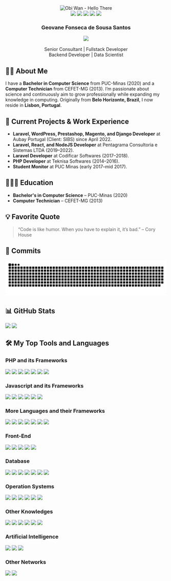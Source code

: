 <div align="center">
    <img src="https://media.giphy.com/media/hUEnpmgX9LyzZfK2xV/giphy.gif" alt="Obi Wan - Hello There" height="150" width="330" />
</div>
<div align="center">
    <a href = "mailto:geovanefss@gmail.com"><img src="https://img.shields.io/badge/Gmail-%23DB4437?style=flat&logo=gmail&logoColor=white" /></a>
    <a href="https://www.facebook.com/geovanefss"><img src="https://img.shields.io/badge/Facebook-%234267B2?style=flat&logo=facebook&logoColor=white" /></a>
    <a href="https://instagram.com/geovanefonsecass"><img src="https://img.shields.io/badge/Instagram-%23E4405F?style=flat&logo=instagram&logoColor=white" /></a>
    <a href="https://www.linkedin.com/in/geovane-fonseca-51406110b/"><img src="https://img.shields.io/badge/LinkedIn-%230077B5?style=flat&logo=linkedin&logoColor=white" /></a>
    <a href="https://x.com/GeovaneF55"><img src="https://img.shields.io/badge/Twitter-100000?style=flat&logo=x&logoColor=white" /></a>
</div>

<div align="center">
    <h3 align="center">Geovane Fonseca de Sousa Santos</h3>
    <a href="https://github.com/GeovaneF55"><img src="https://img.shields.io/badge/GeovaneF55-100000?style=flat&logo=github&logoColor=white" /></a>
    <p>Senior Consultant | Fullstack Developer <br/> Backend Developer | Data Scientist</p>
</div>

## 🧔🏻 About Me

I have a **Bachelor in Computer Science** from PUC-Minas (2020) and a **Computer Technician** from CEFET-MG (2013). I’m passionate about science and continuously aim to grow professionally while expanding my knowledge in computing. Originally from **Belo Horizonte, Brazil**, I now reside in **Lisbon, Portugal**.

## 🚀 Current Projects & Work Experience

- **Laravel, WordPress, Prestashop, Magento, and Django Developer** at Aubay Portugal (Client: SIBS) since April 2022.
- **Laravel, React, and NodeJS Developer** at Pentagrama Consultoria e Sistemas LTDA (2019–2022).
- **Laravel Developer** at Codificar Softwares (2017–2018).
- **PHP Developer** at Teknisa Softwares (2014–2016).
- **Student Monitor** at PUC Minas (early 2017–mid 2017).

## 👨🏻‍🎓 Education  
- **Bachelor's in Computer Science** – PUC-Minas (2020)
- **Computer Technician** – CEFET-MG (2013)

## 💡 Favorite Quote

> “Code is like humor. When you have to explain it, it’s bad.” – Cory House

## 🐍 Commits

<picture>
  <source media="(prefers-color-scheme: dark)" srcset="https://github.com/GeovaneF55/GeovaneF55/blob/output/github-snake-dark.svg" />
  <source media="(prefers-color-scheme: light)" srcset="https://github.com/GeovaneF55/GeovaneF55/blob/output/github-snake.svg" />
  <img alt="github-snake" src="https://github.com/GeovaneF55/GeovaneF55/blob/output/github-snake.svg" />
</picture>

## 📊 GitHub Stats

<div style="display: inline_block">
    <img height="170em" src="https://github-readme-stats.vercel.app/api?username=geovanef55&show_icons=true&hide=issues,contribs&count_private=true&theme=tokyonight" />
    <img height="170em" src="https://github-readme-stats.vercel.app/api/top-langs/?username=geovanef55&layout=compact&langs_count=8&theme=tokyonight&exclude_repo=pucminas,tcc_twitter&hide=jupyter%20notebook,gherkin,twig,smarty,scss" />
</div>
    
## 🛠 My Top Tools and Languages
<!-- https://shields.io/ -->
<!-- https://simpleicons.org/ -->
<!-- https://custom-icon-badges.demolab.com/ -->

### PHP and its Frameworks

<div style="display: inline_block">
    <img src="https://img.shields.io/badge/PHP-777BB4?style=flat&logo=php&logoColor=white" />
    <img src="https://img.shields.io/badge/Laravel-F55247?style=flat&logo=laravel&logoColor=white" />
    <img src="https://img.shields.io/badge/Symfony-000000?style=flat&logo=symfony&logoColor=white" />
    <img src="https://img.shields.io/badge/WordPress-21759B?style=flat&logo=wordpress&logoColor=white" />
    <img src="https://img.shields.io/badge/WooCommerce-96588A?style=flat&logo=woo&logoColor=white" />
    <img src="https://img.shields.io/badge/PrestaShop-231F20?style=flat&logo=prestashop&logoColor=white" />
    <img src="https://img.shields.io/badge/Magento-F46B33?style=flat&logo=magento&logoColor=white" />
</div>

### Javascript and its Frameworks

<div style="display: inline_block">
    <img src="https://img.shields.io/badge/JavaScript-%23F7DF1E?style=flat&logo=javascript&logoColor=black" />
    <img src="https://img.shields.io/badge/TypeScript-007ACC?style=flat&logo=typescript&logoColor=white" />
    <img src="https://img.shields.io/badge/jQuery-%230769AD?style=flat&logo=jquery&logoColor=white" />
    <img src="https://img.shields.io/badge/Vuejs-%2335495e.svg?style=flat&logo=vuedotjs&logoColor=white" />
    <img src="https://img.shields.io/badge/Node.js-%23339933?style=flat&logo=nodedotjs&logoColor=white" />
    <img src="https://img.shields.io/badge/React-%2361DAFB?style=flat&logo=react&logoColor=black" />
</div>

### More Languages and their Frameworks

<div style="display: inline_block">
    <img src="https://img.shields.io/badge/Python-%233776AB?style=flat&logo=python&logoColor=white" />
    <img src="https://img.shields.io/badge/Django-%23092E20?style=flat&logo=django&logoColor=white" />
    <img src="https://img.shields.io/badge/Java-%23ED8B00?style=flat&logo=openjdk&logoColor=white" />
    <img src="https://img.shields.io/badge/C++-%2300599C?style=flat&logo=cplusplus&logoColor=white" />
    <img src="https://img.shields.io/badge/Scratch-4D97FF?style=flat&logo=scratch&logoColor=white" />
    <img src="https://img.shields.io/badge/Swift-%23FA7343?style=flat&logo=swift&logoColor=white" />
    <img src="https://img.shields.io/badge/Go-00ADD8?style=flat&logo=go&logoColor=white" />
</div>

### Front-End

<div style="display: inline_block">
    <img src="https://img.shields.io/badge/HTML5-%23E34F26?style=flat&logo=html5&logoColor=white" />
    <img src="https://img.shields.io/badge/CSS3-%231572B6?style=flat&logo=css3&logoColor=white" />
    <img src="https://img.shields.io/badge/Bootstrap-%23563D7C?style=flat&logo=bootstrap&logoColor=white" />
    <img src="https://img.shields.io/badge/Tailwind%20CSS-%2306B6D4?style=flat&logo=tailwindcss&logoColor=white" />
    <img src="https://img.shields.io/badge/Sass-CC6699?style=flat&logo=sass&logoColor=white" />
</div>

### Database

<div style="display: inline_block">
    <img src="https://img.shields.io/badge/MySQL-%234479A1?style=flat&logo=mysql&logoColor=white" />
    <img src="https://img.shields.io/badge/MariaDB-003545?style=flat&logo=mariadb&logoColor=white" />
    <img src="https://img.shields.io/badge/Oracle-F80000?style=flat&logo=oracle&logoColor=white" />
    <img src="https://img.shields.io/badge/SQLite-003B57?style=flat&logo=sqlite&logoColor=white" />
    <img src="https://img.shields.io/badge/PostgreSQL-21759B?style=flat&logo=postgresql&logoColor=white" />
    <img src="https://img.shields.io/badge/MongoDB-%2347A248?style=flat&logo=mongodb&logoColor=white" />
    <img src="https://img.shields.io/badge/Firebase-FFCA28?style=flat&logo=firebase&logoColor=black" />
</div>

### Operation Systems

<div style="display: inline_block">
    <img src="https://img.shields.io/badge/Linux-%23FCC624?style=flat&logo=linux&logoColor=black" />
    <img src="https://img.shields.io/badge/Ubuntu-35495E?style=flat&logo=ubuntu&logoColor=white" />
    <img src="https://img.shields.io/badge/Mac%20OS-000000?style=flat&logo=apple&logoColor=white" />
    <img src="https://custom-icon-badges.demolab.com/badge/Windows-0078D6?logo=windows11&logoColor=white" />
    <img src="https://img.shields.io/badge/iOS-000000?style=flat&logo=apple&logoColor=white" />
    <img src="https://img.shields.io/badge/Android-3DDC84?style=flat&logo=android&logoColor=white" />
</div>

### Other Knowledges

<div style="display: inline_block">
    <img src="https://img.shields.io/badge/Docker-%232496ED?style=flat&logo=docker&logoColor=white" />
    <img src="https://custom-icon-badges.demolab.com/badge/Visual%20Studio%20Code-0078d7.svg?logo=vsc&logoColor=white" />
    <img src="https://img.shields.io/badge/Git-F05032?style=flat&logo=git&logoColor=white" />
    <img src="https://img.shields.io/badge/Markdown-000?style=flat&logo=markdown&logoColor=white" />
    <img src="https://img.shields.io/badge/Jupyter-%23F37626?style=flat&logo=jupyter&logoColor=white" />
    <img src="https://img.shields.io/badge/Arduino-%2300979D?style=flat&logo=arduino&logoColor=white" />
</div>

### Artificial Intelligence

<div style="display: inline_block">
    <img src="https://img.shields.io/badge/ChatGPT-74aa9c?style=flat&logo=openai&logoColor=white" />
    <img src="https://img.shields.io/badge/GitHub%20Copilot-5AC4F6?style=flat&logo=githubcopilot&logoColor=white" />
    <img src="https://img.shields.io/badge/Google%20Gemini-886FBF?style=flat&logo=googlegemini&logoColor=white" />
</div>

### Other Networks

<div style="display: inline_block">
    <a href="https://www.hackerrank.com/profile/geovanefss"><img src="https://img.shields.io/badge/HackerRank-2EC866?style=flat&logo=hackerrank&logoColor=white" /></a>
    <a href="https://stackoverflow.com/users/12432385/geovanef55"><img src="https://img.shields.io/badge/StackOverflow-F58025?style=flat&logo=stackoverflow&logoColor=white" /></a>
</div>
